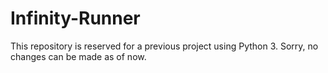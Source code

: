 # Infinity-Runner
This repository is reserved for a previous project using Python 3. Sorry, no changes can be made as of now.
